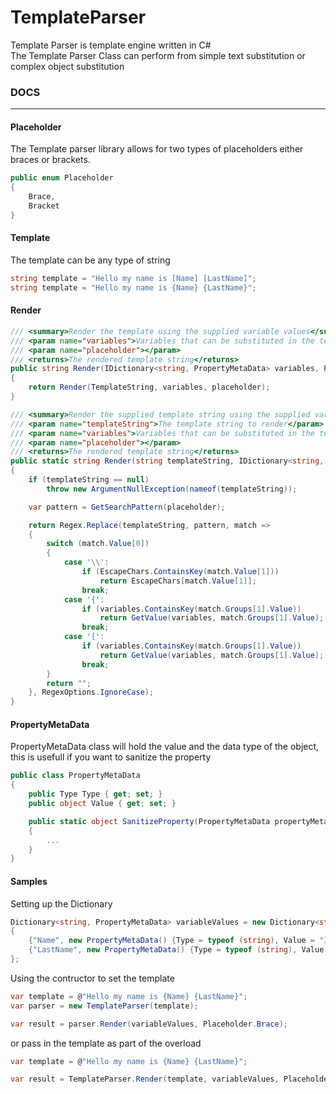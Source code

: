 # TemplateParser
Template Parser is template engine written in C# </br>
The Template Parser Class can perform from simple text substitution or complex object substitution

### DOCS
---------------------------------------------------------------------------------------------------
#### Placeholder
The Template parser library allows for two types of placeholders either braces or brackets.

```csharp
public enum Placeholder
{
    Brace,
    Bracket
}
```

#### Template
The template can be any type of string
```csharp
string template = "Hello my name is [Name] [LastName]";
string template = "Hello my name is {Name} {LastName}";
```

#### Render
```csharp
/// <summary>Render the template using the supplied variable values</summary>
/// <param name="variables">Variables that can be substituted in the template string</param>
/// <param name="placeholder"></param>
/// <returns>The rendered template string</returns>
public string Render(IDictionary<string, PropertyMetaData> variables, Placeholder placeholder)
{
    return Render(TemplateString, variables, placeholder);
}
```
```csharp
/// <summary>Render the supplied template string using the supplied variable values</summary>
/// <param name="templateString">The template string to render</param>
/// <param name="variables">Variables that can be substituted in the template string</param>
/// <param name="placeholder"></param>
/// <returns>The rendered template string</returns>
public static string Render(string templateString, IDictionary<string, PropertyMetaData> variables, Placeholder placeholder)
{
    if (templateString == null)
        throw new ArgumentNullException(nameof(templateString));

    var pattern = GetSearchPattern(placeholder);

    return Regex.Replace(templateString, pattern, match =>
    {
        switch (match.Value[0])
        {
            case '\\':
                if (EscapeChars.ContainsKey(match.Value[1]))
                    return EscapeChars[match.Value[1]];
                break;
            case '{':
                if (variables.ContainsKey(match.Groups[1].Value))
                    return GetValue(variables, match.Groups[1].Value);
                break;
            case '[':
                if (variables.ContainsKey(match.Groups[1].Value))
                    return GetValue(variables, match.Groups[1].Value);
                break;
        }
        return "";
    }, RegexOptions.IgnoreCase);
}
```

#### PropertyMetaData
PropertyMetaData class will hold the value and the data type of the object, this is usefull if you want to sanitize the property
```csharp
public class PropertyMetaData
{
    public Type Type { get; set; }
    public object Value { get; set; }

    public static object SanitizeProperty(PropertyMetaData propertyMetaData)
    {
        ...
    }
}
```

#### Samples
Setting up the Dictionary
```csharp
Dictionary<string, PropertyMetaData> variableValues = new Dictionary<string, PropertyMetaData>
{
    {"Name", new PropertyMetaData() {Type = typeof (string), Value = "Jon"}},
    {"LastName", new PropertyMetaData() {Type = typeof (string), Value = "Doe"}},
};
```
Using the contructor to set the template
```csharp
var template = @"Hello my name is {Name} {LastName}";
var parser = new TemplateParser(template);

var result = parser.Render(variableValues, Placeholder.Brace);
```
or pass in the template as part of the overload
```csharp
var template = @"Hello my name is {Name} {LastName}";

var result = TemplateParser.Render(template, variableValues, Placeholder.Brace);
```

